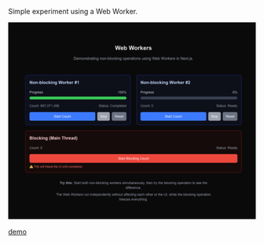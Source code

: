 Simple experiment using a Web Worker.

![preview](./preview.png)

[demo](https://multithreadinginnextjs.apps.ctrlaltpat.com/)
